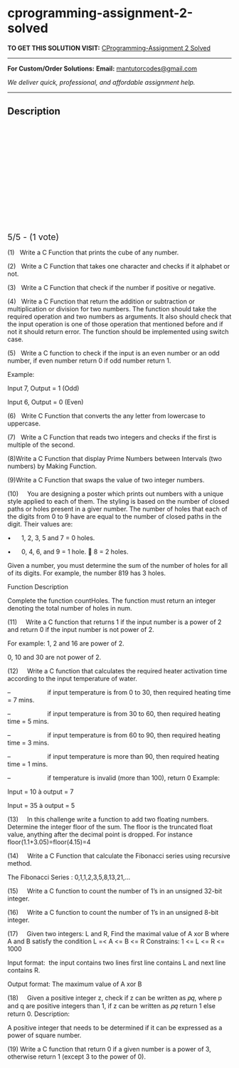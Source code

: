 # cprogramming-assignment-2-solved
**TO GET THIS SOLUTION VISIT:** [CProgramming-Assignment 2 Solved](https://mantutor.com/product/cprogramming-assignment-2-solved/)


---

**For Custom/Order Solutions:** **Email:** mantutorcodes@gmail.com  

*We deliver quick, professional, and affordable assignment help.*

---

<h2>Description</h2>



<div class="kk-star-ratings kksr-auto kksr-align-center kksr-valign-top" data-payload="{&quot;align&quot;:&quot;center&quot;,&quot;id&quot;:&quot;82268&quot;,&quot;slug&quot;:&quot;default&quot;,&quot;valign&quot;:&quot;top&quot;,&quot;ignore&quot;:&quot;&quot;,&quot;reference&quot;:&quot;auto&quot;,&quot;class&quot;:&quot;&quot;,&quot;count&quot;:&quot;1&quot;,&quot;legendonly&quot;:&quot;&quot;,&quot;readonly&quot;:&quot;&quot;,&quot;score&quot;:&quot;5&quot;,&quot;starsonly&quot;:&quot;&quot;,&quot;best&quot;:&quot;5&quot;,&quot;gap&quot;:&quot;4&quot;,&quot;greet&quot;:&quot;Rate this product&quot;,&quot;legend&quot;:&quot;5\/5 - (1 vote)&quot;,&quot;size&quot;:&quot;24&quot;,&quot;title&quot;:&quot;CProgramming-Assignment 2 Solved&quot;,&quot;width&quot;:&quot;138&quot;,&quot;_legend&quot;:&quot;{score}\/{best} - ({count} {votes})&quot;,&quot;font_factor&quot;:&quot;1.25&quot;}">

<div class="kksr-stars">

<div class="kksr-stars-inactive">
            <div class="kksr-star" data-star="1" style="padding-right: 4px">


<div class="kksr-icon" style="width: 24px; height: 24px;"></div>
        </div>
            <div class="kksr-star" data-star="2" style="padding-right: 4px">


<div class="kksr-icon" style="width: 24px; height: 24px;"></div>
        </div>
            <div class="kksr-star" data-star="3" style="padding-right: 4px">


<div class="kksr-icon" style="width: 24px; height: 24px;"></div>
        </div>
            <div class="kksr-star" data-star="4" style="padding-right: 4px">


<div class="kksr-icon" style="width: 24px; height: 24px;"></div>
        </div>
            <div class="kksr-star" data-star="5" style="padding-right: 4px">


<div class="kksr-icon" style="width: 24px; height: 24px;"></div>
        </div>
    </div>

<div class="kksr-stars-active" style="width: 138px;">
            <div class="kksr-star" style="padding-right: 4px">


<div class="kksr-icon" style="width: 24px; height: 24px;"></div>
        </div>
            <div class="kksr-star" style="padding-right: 4px">


<div class="kksr-icon" style="width: 24px; height: 24px;"></div>
        </div>
            <div class="kksr-star" style="padding-right: 4px">


<div class="kksr-icon" style="width: 24px; height: 24px;"></div>
        </div>
            <div class="kksr-star" style="padding-right: 4px">


<div class="kksr-icon" style="width: 24px; height: 24px;"></div>
        </div>
            <div class="kksr-star" style="padding-right: 4px">


<div class="kksr-icon" style="width: 24px; height: 24px;"></div>
        </div>
    </div>
</div>


<div class="kksr-legend" style="font-size: 19.2px;">
            5/5 - (1 vote)    </div>
    </div>
<p style="text-align: left;">(1) &nbsp; Write a C Function that prints the cube of any number.

(2) &nbsp; Write a C Function that takes one character and checks if it alphabet or not.

(3) &nbsp; Write a C Function that check if the number if positive or negative.

(4) &nbsp; Write a C Function that return the addition or subtraction or multiplication or division for two numbers. The function should take the required operation and two numbers as arguments. It also should check that the input operation is one of those operation that mentioned before and if not it should return error. The function should be implemented using switch case.

(5) &nbsp; Write a C function to check if the input is an even number or an odd number, if even number return 0 if odd number return 1.

Example:

Input 7, Output = 1 (Odd)

Input 6, Output = 0 (Even)

(6) &nbsp; Write C Function that converts the any letter from lowercase to uppercase.

(7) &nbsp; Write a C Function that reads two integers and checks if the first is multiple of the second.

(8)Write a C Function that display Prime Numbers between Intervals (two numbers) by Making Function.

(9)Write a C Function that swaps the value of two integer numbers.

(10) &nbsp; &nbsp; You are designing a poster which prints out numbers with a unique style applied to each of them. The styling is based on the number of closed paths or holes present in a giver number. The number of holes that each of the digits from 0 to 9 have are equal to the number of closed paths in the digit. Their values are:

• &nbsp; &nbsp; &nbsp;1, 2, 3, 5 and 7 = 0 holes.

• &nbsp; &nbsp; &nbsp;0, 4, 6, and 9 = 1 hole.  8 = 2 holes.

Given a number, you must determine the sum of the number of holes for all of its digits. For example, the number 819 has 3 holes.

Function Description

Complete the function countHoles. The function must return an integer denoting the total number of holes in num.

(11) &nbsp; &nbsp; Write a C function that returns 1 if the input number is a power of 2 and return 0 if the input number is not power of 2.

For example: 1, 2 and 16 are power of 2.

0, 10 and 30 are not power of 2.

(12) &nbsp; &nbsp; Write a C function that calculates the required heater activation time according to the input temperature of water.

– &nbsp; &nbsp; &nbsp; &nbsp; &nbsp; &nbsp; &nbsp; &nbsp; &nbsp; &nbsp; if input temperature is from 0 to 30, then required heating time = 7 mins.

– &nbsp; &nbsp; &nbsp; &nbsp; &nbsp; &nbsp; &nbsp; &nbsp; &nbsp; &nbsp; if input temperature is from 30 to 60, then required heating time = 5 mins.

– &nbsp; &nbsp; &nbsp; &nbsp; &nbsp; &nbsp; &nbsp; &nbsp; &nbsp; &nbsp; if input temperature is from 60 to 90, then required heating time = 3 mins.

– &nbsp; &nbsp; &nbsp; &nbsp; &nbsp; &nbsp; &nbsp; &nbsp; &nbsp; &nbsp; if input temperature is more than 90, then required heating time = 1 mins.

– &nbsp; &nbsp; &nbsp; &nbsp; &nbsp; &nbsp; &nbsp; &nbsp; &nbsp; &nbsp; if temperature is invalid (more than 100), return 0 Example:

Input = 10 à output = 7

Input = 35 à output = 5

(13) &nbsp; &nbsp; In this challenge write a function to add two floating numbers. Determine the integer floor of the sum. The floor is the truncated float value, anything after the decimal point is dropped. For instance floor(1.1+3.05)=floor(4.15)=4

(14) &nbsp; &nbsp; Write a C Function that calculate the Fibonacci series using recursive method.

The Fibonacci Series : 0,1,1,2,3,5,8,13,21,…

(15) &nbsp; &nbsp; Write a C function to count the number of 1’s in an unsigned 32-bit integer.

(16) &nbsp; &nbsp; Write a C function to count the number of 1’s in an unsigned 8-bit integer.

(17) &nbsp; &nbsp; Given two integers: L and R, Find the maximal value of A xor B where A and B satisfy the condition L =&lt; A &lt;= B &lt;= R Constrains: 1 &lt;= L &lt;= R &lt;= 1000

Input format: &nbsp;the input contains two lines first line contains L and next line contains R.

Output format: The maximum value of A xor B

(18) &nbsp; &nbsp; Given a positive integer z, check if z can be written as 𝑝𝑞, where p and q are positive integers than 1, if z can be written as 𝑝𝑞 return 1 else return 0. Description:

A positive integer that needs to be determined if it can be expressed as a power of square number.

(19) Write a C function that return 0 if a given number is a power of 3, otherwise return 1 (except 3 to the power of 0).

